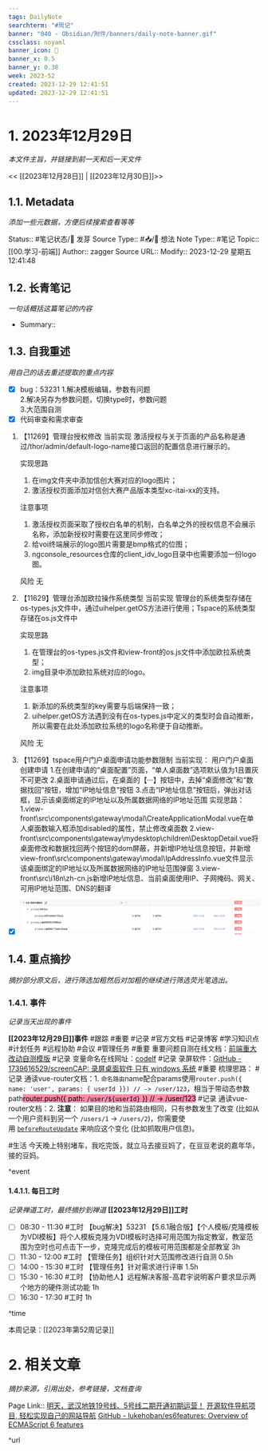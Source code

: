 ```yaml
---
tags: DailyNote
searchterm: "#周记"
banner: "040 - Obsidian/附件/banners/daily-note-banner.gif"
cssclass: noyaml
banner_icon: 💌
banner_x: 0.5
banner_y: 0.38
week: 2023-52
created: 2023-12-29 12:41:51
updated: 2023-12-29 12:41:51
---
```


# 1. 2023年12月29日

_本文件主旨，并链接到前一天和后一天文件_

<< [[2023年12月28日]] | [[2023年12月30日]]>>

## 1.1. Metadata

_添加一些元数据，方便后续搜索查看等等_

Status:: #笔记状态/🌱 发芽
Source Type:: #📥/💭 想法 
Note Type:: #笔记
Topic:: [[00.学习-前端]]
Author:: zagger
Source URL::
Modify:: 2023-12-29 星期五 12:41:48

## 1.2. 长青笔记

_一句话概括这篇笔记的内容_

- Summary::

## 1.3. 自我重述

_用自己的话去重述提取的重点内容_

- [x] bug：53231
1.解决模板编辑，参数有问题  
2.解决另存为参数问题，切换type时，参数问题  
3.大范围自测
- [x] 代码审查和需求审查
1. 【11269】管理台授权修改
	当前实现
	激活授权与关于页面的产品名称是通过/thor/admin/default-logo-name接口返回的配置信息进行展示的。
	
	实现思路
	1. 在img文件夹中添加信创大赛对应的logo图片；
	2. 激活授权页面添加对信创大赛产品版本类型xc-itai-xx的支持。
	
	注意事项
	1. 激活授权页面采取了授权白名单的机制，白名单之外的授权信息不会展示名称，添加新授权时需要在这里同步修改；
	2. 给voi终端展示的logo图片需要是bmp格式的位图；
	3. ngconsole_resources仓库的client_idv_logo目录中也需要添加一份logo图。
	
	风险
	无

2. 【11629】管理台添加欧拉操作系统类型
	当前实现
	管理台的系统类型存储在os-types.js文件中，通过uihelper.getOS方法进行使用；Tspace的系统类型存储在os.js文件中
	
	实现思路
	1. 在管理台的os-types.js文件和view-front的os.js文件中添加欧拉系统类型；
	2. img目录中添加欧拉系统对应的logo。
	
	注意事项
	1. 新添加的系统类型的key需要与后端保持一致；
	2. uihelper.getOS方法遇到没有在os-types.js中定义的类型时会自动推断，所以需要在此处添加欧拉系统的logo名称便于自动推断。
	
	风险
	无
3. 【11269】tspace用户门户桌面申请功能参数限制
	当前实现：
	用户门户桌面创建申请
	1.在创建申请的“桌面配置”页面，“单人桌面数”选项默认值为1且置灰不可更改
	2.桌面申请通过后，在桌面的【···】按钮中，去掉“桌面修改”和“数据找回”按钮，增加“IP地址信息”按钮
	3.点击“IP地址信息”按钮后，弹出对话框，显示该桌面绑定的IP地址以及所属数据网络的IP地址范围
	实现思路：
	1.view-front\src\components\gateway\modal\CreateApplicationModal.vue在单人桌面数输入框添加disabled的属性，禁止修改桌面数
	2.view-front\src\components\gateway\mydesktop\children\DesktopDetail.vue将桌面修改和数据找回两个按钮的dom屏蔽，并新增IP地址信息按钮，并新增view-front\src\components\gateway\modal\IpAddressInfo.vue文件显示该桌面绑定的IP地址以及所属数据网络的IP地址范围弹窗
	3.view-front\src\i18n\zh-cn.js新增IP地址信息、当前桌面使用IP、子网掩码、网关、可用IP地址范围、DNS的翻译
	
- [x] ![image.png](https://raw.githubusercontent.com/zaggerj/obsidian_picgo/main/obsidian/20231229124512.png)
## 1.4. 重点摘抄

_摘抄部分原文后，进行筛选加粗然后对加粗的继续进行筛选荧光笔选出。_

### 1.4.1. 事件

_记录当天出现的事件_

**[[2023年12月29日]]事件** 
#跟踪 #重要 #记录 #官方文档 #记录博客 #学习知识点 #计划任务 #远程协助 #会议 #管理任务
#重要 重要问题自测在线文档：[前端重大改动自测模版](https://www.kdocs.cn/l/cq3a7lcPmp06)
#记录 变量命名在线网址：[codelf](https://unbug.github.io/codelf/#Filtered%20classrooms)
#记录 录屏软件：[GitHub - 1739616529/screenCAP: 录屏桌面软件 只有 windows 系统](https://github.com/1739616529/screenCAP)
#重要 梳理思路：
#记录 通读vue-router文档：1. `命名路由`name配合params使用`router.push({ name: 'user', params: { userId }}) // -> /user/123`，相当于带动态参数path<mark style="background: #FF5582A6;">router.push({ path: `/user/${userId}` }) // -> /user/123</mark>
#记录 通读vue-router文档：2. **注意**： 如果目的地和当前路由相同，只有参数发生了改变 (比如从一个用户资料到另一个 `/users/1` -> `/users/2`)，你需要使用 [`beforeRouteUpdate`](https://v3.router.vuejs.org/zh/guide/essentials/dynamic-matching.html#%E5%93%8D%E5%BA%94%E8%B7%AF%E7%94%B1%E5%8F%82%E6%95%B0%E7%9A%84%E5%8F%98%E5%8C%96) 来响应这个变化 (比如抓取用户信息)。

#生活 今天晚上特别堵车，我吃完饭，就立马去接豆妈了，在豆豆老说的嘉年华，接的豆妈。

^event

#### 1.4.1.1. 每日工时

_记录禅道工时，最终摘抄到禅道_
**[[2023年12月29日]]工时**
- [ ] 08:30 - 11:30 #工时  【bug解决】53231 【5.6.1融合版】【个人模板/克隆模板为VDI模板】将个人模板克隆为VDI模板时选择可用范围为指定教室，教室范围为空时也可点击下一步，克隆完成后的模板可用范围都是全部教室 3h
- [ ] 11:30 - 12:00 #工时 【管理任务】组织针对大范围修改进行自测 0.5h
- [ ] 14:00 - 15:30 #工时 【管理任务】针对需求进行评审 1.5h
- [ ] 15:30 - 16:30 #工时 【协助他人】远程解决客服-高君宇说明客户要求显示两个地方的硬件测试功能 1h
- [ ] 16:30 - 17:30 #工时  1h

^time

本周记录：[[2023年第52周记录]]

# 2. 相关文章

_摘抄来源，引用出处，参考链接，文档查询_

Page Link::
[明天，武汉地铁19号线、5号线二期开通初期运营！](https://mp.weixin.qq.com/s?__biz=MjM5ODAyNTcwMA==&mid=2653017674&idx=1&sn=13620651cae015af07c4678e32a579ba&chksm=bc207736b634475de770af2592ede55232f49cae1841f3440ab984d6a29c0ca4b1b8a494010e&scene=126&sessionid=1703829780#rd)
[开源软件导航项目, 轻松实现自己的网站导航](https://mp.weixin.qq.com/s?__biz=MzU2Mzk1NzkwOA==&mid=2247497877&idx=1&sn=6c7da217254b4a72143e29414875099c&chksm=fdae43ff8116b8ce9a47121bab3e3cbc8bec0a782ec1d3a5210ad3b778177b0fa7d12e204591&scene=126&sessionid=1703808387#rd)
[GitHub - lukehoban/es6features: Overview of ECMAScript 6 features](https://github.com/lukehoban/es6features)


^url

